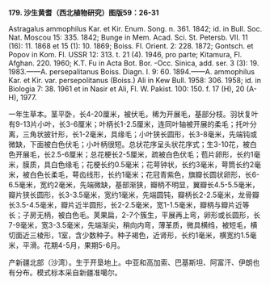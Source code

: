 **179. 沙生黄耆（西北植物研究）图版59：26-31**

Astragalus ammophilus Kar. et Kir. Enum. Song. n. 361. 1842; id. in Bull. Soc. Nat. Moscou 15: 335. 1842; Bunge in Mem. Acad. Sci. St. Petersb. VII. 11 (16): 11. 1868 et 15 (1): 10. 1869; Boiss. Fl. Orient. 2: 228. 1872; Gontsch. et Popov in Kom. Fl. USSR 12: 313. t. 21 (4). 1946, pro parte; Kitamura, Fl. Afghan. 220. 1960; K.T. Fu in Acta Bot. Bor. -Occ. Sinica, add. ser. 3 (3): 19. 1983.——A. persepalitanus Boiss. Diagn. I. 9: 60. 1894.——A. ammophilus Kar. et Kir. var. persepolitanus (Boiss.) Ali in Kew Bull. 1958: 306. 1958; id. in Biologia 7: 38. 1961 et in Nasir et Ali, Fl. W. Pakist. 100: 150. f. 17 (H), 20 (A-H), 1977.

一年生草本。茎平卧，长4-20厘米，被伏毛，稀为开展毛，基部分枝。羽状复叶有9-13片小叶，长3-6厘米；叶柄长1-2.5厘米，连同叶轴被开展的柔毛；托叶分离，三角状披针形，长1-2毫米，具缘毛；小叶狭长圆形，长3-8毫米，先端钝或微缺，下面被白色伏毛；小叶柄很短。总状花序呈头状花序式；生3-10花，被白色开展毛，长2.5-6厘米；总花梗长2-5厘米，疏被白色伏毛；苞片卵形，长约1毫米，膜质，具白色缘毛；花梗长约0.5毫米；花萼钟状，长约3毫米，萼筒长约2毫米，被白色长柔毛，萼齿线形，长约1毫米；花冠青紫色，旗瓣长圆状卵形，长6-6.5毫米，宽约2毫米，先端微缺，基部渐狭，瓣柄不明显，翼瓣长4.5-5.5毫米，瓣片狭长圆形，长3-3.5毫米，宽约1毫米，先端圆钝，瓣柄长2-2.5毫米，龙骨瓣长3.5-4.5毫米，瓣片近半圆形，长2-2.5毫米，宽1-1.5毫米，瓣柄与瓣片近等长；子房无柄，被白色毛。荚果扁，2-7个簇生，平展再上弯，卵形或长圆形，长7-9毫米，宽3-3.5毫米，先端渐尖，稍向内弯，薄革质，微具横绉，被短毛，横切面近三棱形，1室，含少数种子。种子褐色，近肾形，长约1毫米，横宽约1.5毫米，平滑。花期4-5月，果期5-6月。

产新疆北部（沙湾）。生于开垦地上。中亚和高加索、巴基斯坦、阿富汗、伊朗也有分布。模式标本采自新疆准噶尔。
